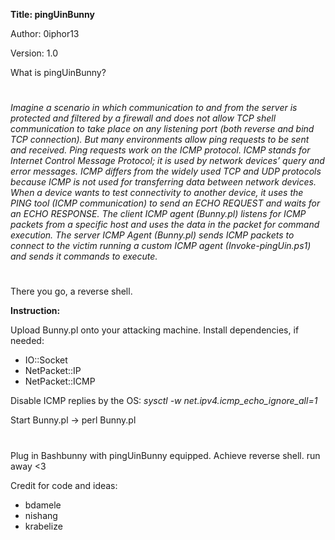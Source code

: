 **Title: pingUinBunny**

Author: 0iphor13

Version: 1.0

What is pingUinBunny?
#
*Imagine a scenario in which communication to and from the server is protected and filtered by a firewall and does not allow TCP shell communication to take place on any listening port (both reverse and bind TCP connection).*
*But many environments allow ping requests to be sent and received. Ping requests work on the ICMP protocol.*
*ICMP stands for Internet Control Message Protocol; it is used by network devices’ query and error messages. ICMP differs from the widely used TCP and UDP protocols because ICMP is not used for transferring data between network devices.*
*When a device wants to test connectivity to another device, it uses the PING tool (ICMP communication) to send an ECHO REQUEST and waits for an ECHO RESPONSE.*
*The client ICMP agent (Bunny.pl) listens for ICMP packets from a specific host and uses the data in the packet for command execution.*
*The server ICMP Agent (Bunny.pl) sends ICMP packets to connect to the victim running a custom ICMP agent (Invoke-pingUin.ps1) and sends it commands to execute.*
#
There you go, a reverse shell.

**Instruction:**

Upload Bunny.pl onto your attacking machine.
Install dependencies, if needed:
- IO::Socket
- NetPacket::IP
- NetPacket::ICMP

Disable ICMP replies by the OS:
    *sysctl -w net.ipv4.icmp_echo_ignore_all=1*

Start Bunny.pl -> perl Bunny.pl
#
Plug in Bashbunny with pingUinBunny equipped.
Achieve reverse shell.
run away <3


Credit for code and ideas:
- bdamele
- nishang
- krabelize
